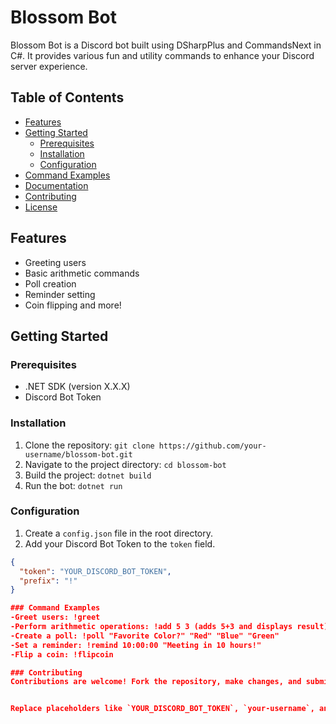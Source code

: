 # Blossom Bot

Blossom Bot is a Discord bot built using DSharpPlus and CommandsNext in C#. It provides various fun and utility commands to enhance your Discord server experience.

## Table of Contents
- [Features](#features)
- [Getting Started](#getting-started)
  - [Prerequisites](#prerequisites)
  - [Installation](#installation)
  - [Configuration](#configuration)
- [Command Examples](#command-examples)
- [Documentation](#documentation)
- [Contributing](#contributing)
- [License](#license)

## Features
- Greeting users
- Basic arithmetic commands
- Poll creation
- Reminder setting
- Coin flipping and more!

## Getting Started

### Prerequisites
- .NET SDK (version X.X.X)
- Discord Bot Token

### Installation
1. Clone the repository: `git clone https://github.com/your-username/blossom-bot.git`
2. Navigate to the project directory: `cd blossom-bot`
3. Build the project: `dotnet build`
4. Run the bot: `dotnet run`

### Configuration
1. Create a `config.json` file in the root directory.
2. Add your Discord Bot Token to the `token` field.
```json
{
  "token": "YOUR_DISCORD_BOT_TOKEN",
  "prefix": "!"
}

### Command Examples
-Greet users: !greet
-Perform arithmetic operations: !add 5 3 (adds 5+3 and displays result)
-Create a poll: !poll "Favorite Color?" "Red" "Blue" "Green"
-Set a reminder: !remind 10:00:00 "Meeting in 10 hours!"
-Flip a coin: !flipcoin

### Contributing
Contributions are welcome! Fork the repository, make changes, and submit a pull request.


Replace placeholders like `YOUR_DISCORD_BOT_TOKEN`, `your-username`, and `X.X.X` with your actual values. Additionally, consider adding more sections to the documentation based on your bot's features and configuration options.

